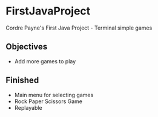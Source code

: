 # FirstJavaProject

Cordre Payne's First Java Project - Terminal simple games

## Objectives

* Add more games to play

## Finished

* Main menu for selecting games
* Rock Paper Scissors Game
* Replayable
